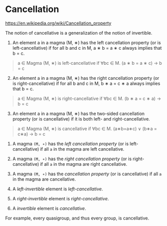 # Cancellation

https://en.wikipedia.org/wiki/Cancellation_property

The notion of cancellative is a generalization of the notion of invertible.

1. An element a in a magma (M, ∗) has the left cancellation property (or is left-cancellative) if for all b and c in M, a ∗ b = a ∗ c always implies that b = c.

> a ∈ Magma (M, ∗) is left-cancellative if ∀bc ∈ M. (a ∗ b = a ∗ c) -> b = c


2. An element a in a magma (M, ∗) has the right cancellation property (or is right-cancellative) if for all b and c in M, b ∗ a = c ∗ a always implies that b = c.

> a ∈ Magma (M, ∗) is right-cancellative if ∀bc ∈ M. (b ∗ a = c ∗ a) -> b = c


3. An element a in a magma (M, ∗) has the two-sided cancellation property (or is cancellative) if it is both left- and right-cancellative.

> a ∈ Magma (M, ∗) is cancellative if ∀bc ∈ M. (a∗b=a∗c) ∨ (b∗a = c∗a) -> b = c


1. A magma `(M, ∗)` has the *left cancellation property* (or is left-cancellative) if all `a` in the magma are left cancellative.

2. A magma `(M, ∗)` has the *right cancellation property* (or is right-cancellative) if all `a` in the magma are right cancellative.

3. A magma `(M, ∗)` has the *cancellation property* (or is cancellative) if all `a` in the magma are cancellative.


1. A *left-invertible* element is *left-cancellative*.
2. A *right-invertible* element is *right-cancellative*.
3. A *invertible* element is *cancellative*.


For example, every quasigroup, and thus every group, is cancellative.
